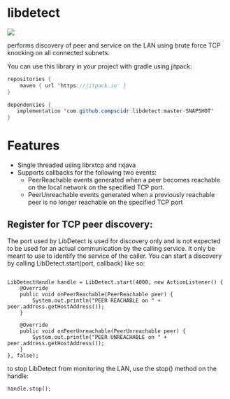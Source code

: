 # libdetect
[![](https://jitpack.io/v/RightMesh/libdetect.svg)](https://jitpack.io/#RightMesh/libdetect)

performs discovery of peer and service on the LAN using brute force TCP knocking on all 
connected subnets.

You can use this library in your project with gradle using jitpack:

```java
repositories {
    maven { url 'https://jitpack.io' }
}
```

```java
dependencies {
   implementation 'com.github.compscidr:libdetect:master-SNAPSHOT'
}
```

# Features

* Single threaded using librxtcp and rxjava
* Supports callbacks for the following two events:
  * PeerReachable events generated when a peer becomes reachable on the local network on the specified TCP port.
  * PeerUnreachable events generated when a previously reachable peer is no longer reachable on the specified TCP port

## Register for TCP peer discovery:

The port used by LibDetect is used for discovery only and is not expected to be used for an actual communication
by the calling service. It only be meant to use to identify the service of the caller. You can start
a discovery by calling LibDetect.start(port, callback) like so:

```

LibDetectHandle handle = LibDetect.start(4000, new ActionListener() {
    @Override
    public void onPeerReachable(PeerReachable peer) {
        System.out.println("PEER REACHABLE on " + peer.address.getHostAddress());
    }

    @Override
    public void onPeerUnreachable(PeerUnreachable peer) {
        System.out.println("PEER UNREACHABLE on " + peer.address.getHostAddress());
    }
}, false);
```

to stop LibDetect from monitoring the LAN, use the stop() method on the handle:

```
handle.stop();
```
